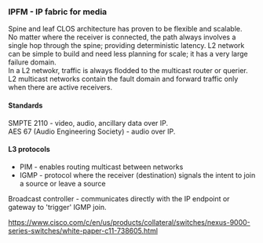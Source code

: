 ### IPFM - IP fabric for media  

Spine and leaf CLOS architecture has proven to be flexible and scalable.  
No matter where the receiver is connected, the path always involves a single hop through the spine; providing deterministic latency.
L2 network can be simple to build and need less planning for scale; it has a very large failure domain.  
In a L2 netwokr, traffic is always flodded to the multicast router or querier.  L2 multicast networks contain the fault domain and forward traffic only when there are active receivers.  

#### Standards  
SMPTE 2110 - video, audio, ancillary data over IP.  
AES 67 (Audio Engineering Society) - audio over IP.    

#### L3 protocols  
*  PIM - enables routing multicast between networks  
*  IGMP - protocol where the receiver (destination) signals the intent to join a source or leave a source  

Broadcast controller - communicates directly with the IP endpoint or gateway to 'trigger' IGMP join.  





https://www.cisco.com/c/en/us/products/collateral/switches/nexus-9000-series-switches/white-paper-c11-738605.html

